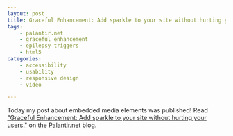 ```yaml
---
layout: post
title: Graceful Enhancement: Add sparkle to your site without hurting your users.
tags:
    - palantir.net
    - graceful enhancement
    - epilepsy triggers
    - html5
categories:
    - accessibility
    - usability
    - responsive design
    - video

---
```

Today my post about embedded media elements was published! Read ["Graceful Enhancement: Add sparkle to your site without hurting your users."][1] on the [Palantir.net][2] blog.

[1]: http://palantir.net/blog/graceful-enhancement-add-sparkle-your-site-without-hurting-your-users
[2]: http://palantir.net/blog/